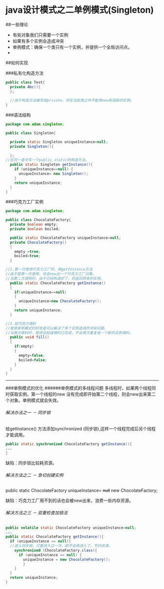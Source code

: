 # java设计模式之二单例模式(Singleton)

##一些理论

* 有些对象我们只需要一个实例
* 如果有多个实例会造成冲突
* 单例模式：确保一个类只有一个实例，并提供一个全局访问点。
* 

##如何实现

###私有化构造方法
```java
public class Test{
  private Abc(){
  };
  
  //由于构造方法被写成private，则在当前类之外不能用new构造新的实例。
}

```

###语法结构
```java
package com.adam.singleton;

public class Singleton{

  private static Singleton uniqueInstance=null;
  private Singleton(){
    
  };
//在同一类中写一个public static的构造方法。
  public static Singleton getInstance(){
    if (uniqueInstance==null) {
      uniqueInstance= new Singleton();
    }
    return uniqueInstance;
  }
}
```
###巧克力工厂实例
```java
package com.adam.singleton;

public class ChocolateFactory{
  private boolean empty;
  private boolean boiled;

  public static ChocolateFactory uniqueInstance=null;
  private ChocolateFactory()
  {
    empty =true;
    boiled=true;
  }

//1.第一次使用巧克力工厂时，用getInstance方法
//由于是第一次使用，将会new出一个巧克力工厂对象。
//当第二次调用时，由于已经构造好了，则返回原来的实例。
  public static ChocolateFactory getInstance()
  {
    if(uniqueInstance==null)
    {
      uniqueInstance=new ChocolateFactory();
    }
    return uniqueInstance;
  }

//2.给巧克力填料
//使用单例模式的好处是可以解决了多个实例造成的冲突问题。
//当再次填料时，程序会知道填料已完成，不会再次重复给一个新的实例填料。
  public void fill()
  {
    if(empty)
    {
      empty=false;
      boiled=false;
    }
  }
}
```
----

###单例模式的优化
######单例模式的多线程问题
多线程时，如果两个线程同时获取实例，第一个线程的new 没有完成即开始第二个线程，则会new出来第二个对象。单例模式就会失效。
###### 解决办法之一 － 同步锁
给getInstance() 方法添加synchronized (同步锁),这样一个线程完成后另个线程才能调用。

```java
public static synchronized ChocolateFactory getInstance(){
...
}
```
缺陷：同步锁比较耗资源。

###### 解决方法之二 － 急切创建实例

public static ChocolateFactory uniqueInstance= ~~null~~ new ChocolateFactory;

缺陷：巧克力工厂用不到的话也会被new出来，浪费一些内存资源。

###### 解决方法之三 － 双重检查加锁法

```java
public volatile static ChocolateFactory uniqueInstance=null;
...
public static ChocolateFactory getInstance(){
  if (uniqueInstance == null){
  //进入同步锁，只要进入过一次，即不会再进入了。节约资源。
    synchronized (ChocolateFactory.class){
      if (uniqueInstance == null) {
        uniqueInstance = new ChocolateFactory();
        }
    }
  }
  return uniqueInstance;
}
```










